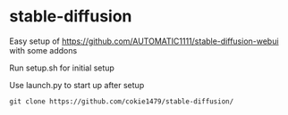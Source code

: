 # stable-diffusion
Easy setup of https://github.com/AUTOMATIC1111/stable-diffusion-webui with some addons

Run setup.sh for initial setup

Use launch.py to start up after setup

```git clone https://github.com/cokie1479/stable-diffusion/```

